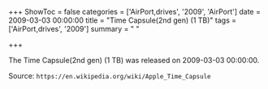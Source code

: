 +++
ShowToc = false
categories = ['AirPort,drives', '2009', 'AirPort']
date = 2009-03-03 00:00:00
title = "Time Capsule(2nd gen) (1 TB)"
tags = ['AirPort,drives', '2009']
summary = " "

+++

The Time Capsule(2nd gen) (1 TB) was released on 2009-03-03 00:00:00.

Source: `https://en.wikipedia.org/wiki/Apple_Time_Capsule`


